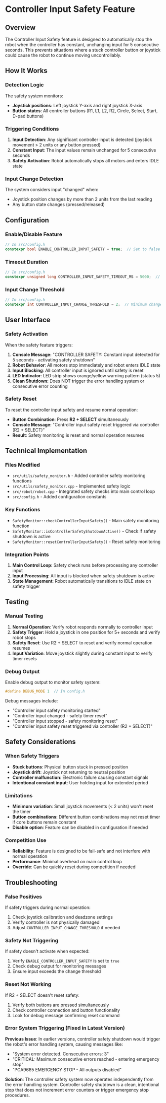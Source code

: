 # Controller Input Safety Feature

## Overview

The Controller Input Safety feature is designed to automatically stop the robot when the controller has constant, unchanging input for 5 consecutive seconds. This prevents situations where a stuck controller button or joystick could cause the robot to continue moving uncontrollably.

## How It Works

### Detection Logic
The safety system monitors:
- **Joystick positions**: Left joystick Y-axis and right joystick X-axis
- **Button states**: All controller buttons (R1, L1, L2, R2, Circle, Select, Start, D-pad buttons)

### Triggering Conditions
1. **Input Detection**: Any significant controller input is detected (joystick movement > 2 units or any button pressed)
2. **Constant Input**: The input values remain unchanged for 5 consecutive seconds
3. **Safety Activation**: Robot automatically stops all motors and enters IDLE state

### Input Change Detection
The system considers input "changed" when:
- Joystick position changes by more than 2 units from the last reading
- Any button state changes (pressed/released)

## Configuration

### Enable/Disable Feature
```cpp
// In src/config.h
constexpr bool ENABLE_CONTROLLER_INPUT_SAFETY = true;  // Set to false to disable
```

### Timeout Duration
```cpp
// In src/config.h
constexpr unsigned long CONTROLLER_INPUT_SAFETY_TIMEOUT_MS = 5000;  // 5 seconds
```

### Input Change Threshold
```cpp
// In src/config.h
constexpr int CONTROLLER_INPUT_CHANGE_THRESHOLD = 2;  // Minimum change to detect variation
```

## User Interface

### Safety Activation
When the safety feature triggers:
1. **Console Message**: "CONTROLLER SAFETY: Constant input detected for 5 seconds - activating safety shutdown"
2. **Robot Behavior**: All motors stop immediately and robot enters IDLE state
3. **Input Blocking**: All controller input is ignored until safety is reset
4. **LED Indicator**: LED strip shows orange/yellow warning pattern (status 5)
5. **Clean Shutdown**: Does NOT trigger the error handling system or consecutive error counting

### Safety Reset
To reset the controller input safety and resume normal operation:
- **Button Combination**: Press **R2 + SELECT** simultaneously
- **Console Message**: "Controller input safety reset triggered via controller (R2 + SELECT)"
- **Result**: Safety monitoring is reset and normal operation resumes

## Technical Implementation

### Files Modified
- `src/utils/safety_monitor.h` - Added controller safety monitoring functions
- `src/utils/safety_monitor.cpp` - Implemented safety logic
- `src/robot/robot.cpp` - Integrated safety checks into main control loop
- `src/config.h` - Added configuration constants

### Key Functions
- `SafetyMonitor::checkControllerInputSafety()` - Main safety monitoring function
- `SafetyMonitor::isControllerSafetyShutdownActive()` - Check if safety shutdown is active
- `SafetyMonitor::resetControllerInputSafety()` - Reset safety monitoring

### Integration Points
1. **Main Control Loop**: Safety check runs before processing any controller input
2. **Input Processing**: All input is blocked when safety shutdown is active
3. **State Management**: Robot automatically transitions to IDLE state on safety trigger

## Testing

### Manual Testing
1. **Normal Operation**: Verify robot responds normally to controller input
2. **Safety Trigger**: Hold a joystick in one position for 5+ seconds and verify robot stops
3. **Safety Reset**: Use R2 + SELECT to reset and verify normal operation resumes
4. **Input Variation**: Move joystick slightly during constant input to verify timer resets

### Debug Output
Enable debug output to monitor safety system:
```cpp
#define DEBUG_MODE 1  // In config.h
```

Debug messages include:
- "Controller input safety monitoring started"
- "Controller input changed - safety timer reset"
- "Controller input stopped - safety monitoring reset"
- "Controller input safety reset triggered via controller (R2 + SELECT)"

## Safety Considerations

### When Safety Triggers
- **Stuck buttons**: Physical button stuck in pressed position
- **Joystick drift**: Joystick not returning to neutral position
- **Controller malfunction**: Electronic failure causing constant signals
- **Intentional constant input**: User holding input for extended period

### Limitations
- **Minimum variation**: Small joystick movements (< 2 units) won't reset the timer
- **Button combinations**: Different button combinations may not reset timer if core buttons remain constant
- **Disable option**: Feature can be disabled in configuration if needed

### Competition Use
- **Reliability**: Feature is designed to be fail-safe and not interfere with normal operation
- **Performance**: Minimal overhead on main control loop
- **Override**: Can be quickly reset during competition if needed

## Troubleshooting

### False Positives
If safety triggers during normal operation:
1. Check joystick calibration and deadzone settings
2. Verify controller is not physically damaged
3. Adjust `CONTROLLER_INPUT_CHANGE_THRESHOLD` if needed

### Safety Not Triggering
If safety doesn't activate when expected:
1. Verify `ENABLE_CONTROLLER_INPUT_SAFETY` is set to `true`
2. Check debug output for monitoring messages
3. Ensure input exceeds the change threshold

### Reset Not Working
If R2 + SELECT doesn't reset safety:
1. Verify both buttons are pressed simultaneously
2. Check controller connection and button functionality
3. Look for debug message confirming reset command

### Error System Triggering (Fixed in Latest Version)
**Previous Issue**: In earlier versions, controller safety shutdown would trigger the robot's error handling system, causing messages like:
- "System error detected. Consecutive errors: 3"
- "CRITICAL: Maximum consecutive errors reached - entering emergency stop"
- "PCA9685 EMERGENCY STOP - All outputs disabled"

**Solution**: The controller safety system now operates independently from the error handling system. Controller safety shutdown is a clean, intentional stop that does not increment error counters or trigger emergency stop procedures.
